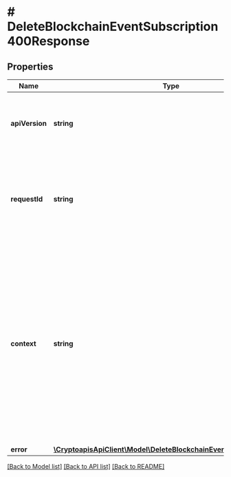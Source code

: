 # # DeleteBlockchainEventSubscription400Response

## Properties

Name | Type | Description | Notes
------------ | ------------- | ------------- | -------------
**apiVersion** | **string** | Specifies the version of the API that incorporates this endpoint. |
**requestId** | **string** | Defines the ID of the request. The &#x60;requestId&#x60; is generated by Crypto APIs and it&#39;s unique for every request. |
**context** | **string** | In batch situations the user can use the context to correlate responses with requests. This property is present regardless of whether the response was successful or returned as an error. &#x60;context&#x60; is specified by the user. | [optional]
**error** | [**\CryptoapisApiClient\Model\DeleteBlockchainEventSubscriptionE400**](DeleteBlockchainEventSubscriptionE400.md) |  |

[[Back to Model list]](../../README.md#models) [[Back to API list]](../../README.md#endpoints) [[Back to README]](../../README.md)
